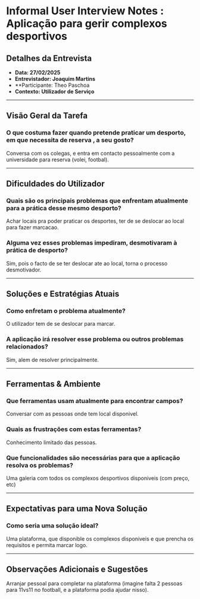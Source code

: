 # Informal User Interview Notes :  Aplicação para gerir complexos desportivos

## **Detalhes da Entrevista**

- **Data: 27/02/2025**
- **Entrevistador: Joaquim Martins**
- **Participante: Theo Paschoa
- **Contexto: Utilizador de Serviço**

---

## **Visão Geral da Tarefa**

### **O que costuma fazer quando pretende praticar um desporto, em que necessita de reserva , a seu gosto?**

Conversa com os colegas, e entra em contacto pessoalmente com a universidade para reserva (volei, footbal).

---

## **Dificuldades do Utilizador**

### **Quais são os principais problemas que enfrentam atualmente para a prática desse mesmo desporto?**

Achar locais pra poder praticar os desportes, ter de se deslocar ao local para fazer marcacao.

### **Alguma vez esses problemas impediram, desmotivaram à prática de desporto?**

Sim, pois o facto de se ter deslocar ate ao local, torna o processo desmotivador.

---

## **Soluções e Estratégias Atuais**

### **Como enfretam o problema atualmente?**

O utilizador tem de se deslocar para marcar.

### **A aplicação irá resolver esse problema ou outros problemas relacionados?**

Sim, alem de resolver principalmente.

---

## **Ferramentas & Ambiente**

### **Que ferramentas usam atualmente para encontrar campos?**

Conversar com as pessoas onde tem local disponivel.

### **Quais as frustrações com estas ferramentas?**

Conhecimento limitado das pessoas.

### **Que funcionalidades são necessárias para que a aplicação resolva os problemas?**

Uma galeria com todos os complexos desportivos disponiveis (com preço, etc)

---

## **Expectativas para uma Nova Solução**

### **Como seria uma solução ideal?**

Uma plataforma, que disponible os complexos disponiveis e que prencha os requisitos e permita marcar logo.

---

## **Observações Adicionais e Sugestões**

Arranjar pessoal para completar na plataforma (imagine falta 2 pessoas para 11vs11 no football, e a plataforma podia ajudar nisso).
